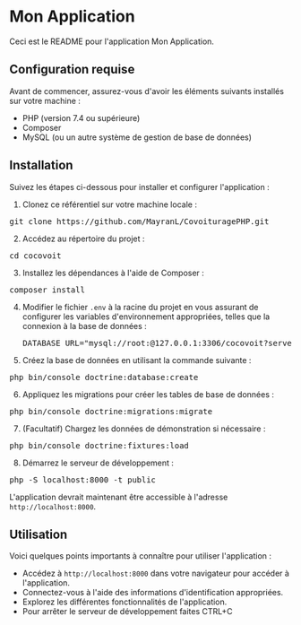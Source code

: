 # Mon Application

Ceci est le README pour l'application Mon Application.

## Configuration requise

Avant de commencer, assurez-vous d'avoir les éléments suivants installés sur votre machine :

- PHP (version 7.4 ou supérieure)
- Composer
- MySQL (ou un autre système de gestion de base de données)

## Installation

Suivez les étapes ci-dessous pour installer et configurer l'application :

1. Clonez ce référentiel sur votre machine locale :
<pre>
git clone https://github.com/MayranL/CovoituragePHP.git
</pre>
2. Accédez au répertoire du projet :
<pre>
cd cocovoit
</pre>
3. Installez les dépendances à l'aide de Composer :
<pre>
composer install
</pre>
4. Modifier le fichier `.env` à la racine du projet en vous assurant de configurer les variables d'environnement appropriées, telles que la connexion à la base de données : <pre>DATABASE_URL="mysql://root:@127.0.0.1:3306/cocovoit?serverVersion=8&charset=utf8mb4"</pre>
5. Créez la base de données en utilisant la commande suivante :
<pre>
php bin/console doctrine:database:create
</pre>
6. Appliquez les migrations pour créer les tables de base de données :
<pre>
php bin/console doctrine:migrations:migrate
</pre>
7. (Facultatif) Chargez les données de démonstration si nécessaire :
<pre>
php bin/console doctrine:fixtures:load
</pre>
8. Démarrez le serveur de développement :
<pre>
php -S localhost:8000 -t public
</pre>
L'application devrait maintenant être accessible à l'adresse `http://localhost:8000`.

## Utilisation

Voici quelques points importants à connaître pour utiliser l'application :

- Accédez à `http://localhost:8000` dans votre navigateur pour accéder à l'application.
- Connectez-vous à l'aide des informations d'identification appropriées.
- Explorez les différentes fonctionnalités de l'application.
- Pour arrêter le serveur de développement faites CTRL+C














